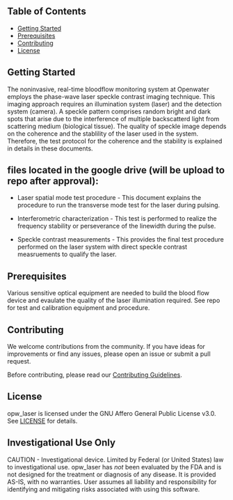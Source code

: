 ## Table of Contents
- [Getting Started](#getting-started)
- [Prerequisites](#prerequisites)
- [Contributing](#contributing)
- [License](#license)

## Getting Started
The noninvasive, real-time bloodflow monitoring system at Openwater employs the phase-wave laser speckle contrast imaging technique.
This imaging approach requires an illumination system (laser) and the detection system (camera). A speckle pattern comprises random bright and dark spots that arise due to the interference of multiple backscatterd light from scattering medium (biological tissue). The quality of speckle image depends on the coherence and the stablility of the laser used in the system. Therefore, the test protocol for the coherence and the stability is explained in details in these documents.


## files located in the google drive (will be upload to repo after approval):

* Laser spatial mode test procedure - This document explains the procedure to run the transverse mode test for the laser during pulsing.

* Interferometric characterization - This test is performed to realize the frequency stability or perseverance of the linewidth during the pulse.

* Speckle contrast measurements - This provides the final test procedure performed on the laser system with direct speckle contrast measruements to qualify the laser.

## Prerequisites

Various sensitive optical equipment are needed to build the blood flow device and evaulate the quality of the laser illumination required. See repo for test and calibration equipment and procedure.

## Contributing

We welcome contributions from the community. If you have ideas for improvements or find any issues, please open an issue or submit a pull request.

Before contributing, please read our [Contributing Guidelines](CONTRIBUTING.md).

## License

opw_laser is licensed under the GNU Affero General Public License v3.0. See [LICENSE](LICENSE) for details.

## Investigational Use Only
CAUTION - Investigational device. Limited by Federal (or United States) law to investigational use. opw_laser has *not* been evaluated by the FDA and is not designed for the treatment or diagnosis of any disease. It is provided AS-IS, with no warranties. User assumes all liability and responsibility for identifying and mitigating risks associated with using this software.


